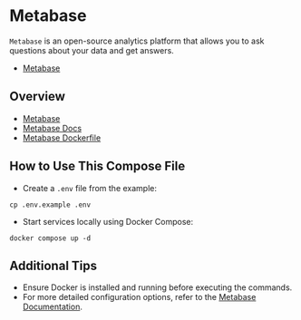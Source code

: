 # Metabase

`Metabase` is an open-source analytics platform that allows you to ask questions about your data and get answers.

- [Metabase](https://www.metabase.com/)

## Overview

- [Metabase](https://www.metabase.com/)
- [Metabase Docs](https://www.metabase.com/docs/latest/index.html)
- [Metabase Dockerfile](https://github.com/metabase/metabase/blob/master/bin/docker/Dockerfile)

## How to Use This Compose File

- Create a `.env` file from the example:

```shell
cp .env.example .env
```

- Start services locally using Docker Compose:

```shell
docker compose up -d
```

## Additional Tips

- Ensure Docker is installed and running before executing the commands.
- For more detailed configuration options, refer to the [Metabase Documentation](https://www.metabase.com/docs/latest/index.html).
